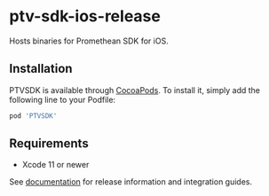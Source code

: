 # ptv-sdk-ios-release
Hosts binaries for Promethean SDK for iOS.

## Installation

PTVSDK is available through [CocoaPods](http://cocoapods.org). To install it, simply add the following line to your Podfile:

```ruby
pod 'PTVSDK'
```

## Requirements

- Xcode 11 or newer

See [documentation](https://docs.promethean.tv/developer-sdk/integration-guide-ios) for release information and integration guides.
